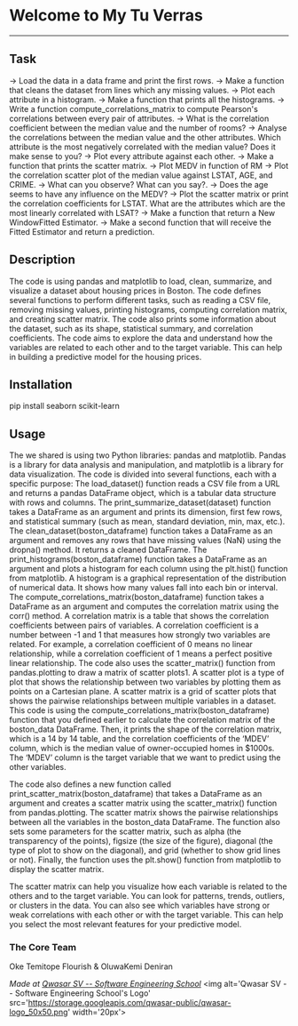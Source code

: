 # Welcome to My Tu Verras
***

## Task
→ Load the data in a data frame and print the first rows.
→ Make a function that cleans the dataset from lines which any missing values.
→ Plot each attribute in a histogram.
→ Make a function that prints all the histograms.
→ Write a function compute_correlations_matrix to compute Pearson's correlations between every pair of attributes.
→ What is the correlation coefficient between the median value and the number of rooms?
→ Analyse the correlations between the median value and the other attributes. Which attribute is the most negatively correlated with the median value? Does it make sense to you?
→ Plot every attribute against each other.
→ Make a function that prints the scatter matrix.
→ Plot MEDV in function of RM
→ Plot the correlation scatter plot of the median value against LSTAT, AGE, and CRIME.
→ What can you observe? What can you say?.
→ Does the age seems to have any influence on the MEDV?
→ Plot the scatter matrix or print the correlation coefficients for LSTAT. What are the attributes which are the most linearly correlated with LSAT?
→ Make a function that return a New WindowFitted Estimator.
→ Make a second function that will receive the Fitted Estimator and return a prediction.

## Description
The code is using pandas and matplotlib to load, clean, summarize, and visualize a dataset 
about housing prices in Boston. The code defines several functions to perform different tasks, 
such as reading a CSV file, removing missing values, printing histograms, computing correlation 
matrix, and creating scatter matrix. The code also prints some information about the dataset, 
such as its shape, statistical summary, and correlation coefficients. The code aims to explore 
the data and understand how the variables are related to each other and to the target variable. 
This can help in building a predictive model for the housing prices.

## Installation
pip install seaborn scikit-learn

## Usage
The we shared is using two Python libraries: pandas and matplotlib. Pandas is a library for data analysis and manipulation, and matplotlib is a library for data visualization.
The code is divided into several functions, each with a specific purpose:
The load_dataset() function reads a CSV file from a URL and returns a pandas DataFrame object, which is a tabular data structure with rows and columns.
The print_summarize_dataset(dataset) function takes a DataFrame as an argument and prints its dimension, first few rows, and statistical summary (such as mean, standard deviation, min, max, etc.).
The clean_dataset(boston_dataframe) function takes a DataFrame as an argument and removes any rows that have missing values (NaN) using the dropna() method. It returns a cleaned DataFrame.
The print_histograms(boston_dataframe) function takes a DataFrame as an argument and plots a histogram for each column using the plt.hist() function from matplotlib. A histogram is a graphical representation of the distribution of numerical data. It shows how many values fall into each bin or interval.
The compute_correlations_matrix(boston_dataframe) function takes a DataFrame as an argument and computes the correlation matrix using the corr() method. A correlation matrix is a table that shows the correlation coefficients between pairs of variables. A correlation coefficient is a number between -1 and 1 that measures how strongly two variables are related. For example, a correlation coefficient of 0 means no linear relationship, while a correlation coefficient of 1 means a perfect positive linear relationship.
The code also uses the scatter_matrix() function from pandas.plotting to draw a matrix of scatter plots1. A scatter plot is a type of plot that shows the relationship between two variables by plotting them as points on a Cartesian plane. A scatter matrix is a grid of scatter plots that shows the pairwise relationships between multiple variables in a dataset.
This code is using the compute_correlations_matrix(boston_dataframe) function that you defined earlier to calculate the correlation matrix of the boston_data DataFrame. Then, it prints the shape of the correlation matrix, which is a 14 by 14 table, and the correlation coefficients of the ‘MDEV’ column, which is the median value of owner-occupied homes in $1000s. The ‘MDEV’ column is the target variable that we want to predict using the other variables.

The code also defines a new function called print_scatter_matrix(boston_dataframe) that takes a DataFrame as an argument and creates a scatter matrix using the scatter_matrix() function from pandas.plotting. The scatter matrix shows the pairwise relationships between all the variables in the boston_data DataFrame. The function also sets some parameters for the scatter matrix, such as alpha (the transparency of the points), figsize (the size of the figure), diagonal (the type of plot to show on the diagonal), and grid (whether to show grid lines or not). Finally, the function uses the plt.show() function from matplotlib to display the scatter matrix.

The scatter matrix can help you visualize how each variable is related to the others and to the target variable. You can look for patterns, trends, outliers, or clusters in the data. You can also see which variables have strong or weak correlations with each other or with the target variable. This can help you select the most relevant features for your predictive model.



### The Core Team
Oke Temitope Flourish & OluwaKemi Deniran

<span><i>Made at <a href='https://qwasar.io'>Qwasar SV -- Software Engineering School</a></i></span>
<span><img alt='Qwasar SV -- Software Engineering School's Logo' src='https://storage.googleapis.com/qwasar-public/qwasar-logo_50x50.png' width='20px'></span>
